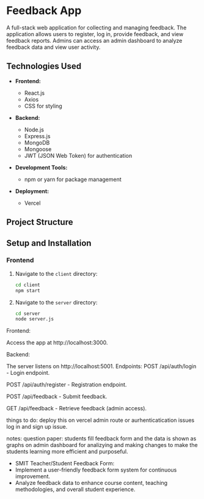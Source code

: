 # Feedback App

A full-stack web application for collecting and managing feedback. The application allows users to register, log in, provide feedback, and view feedback reports. Admins can access an admin dashboard to analyze feedback data and view user activity.

## Technologies Used

- **Frontend:**
  - React.js
  - Axios
  - CSS for styling

- **Backend:**
  - Node.js
  - Express.js
  - MongoDB
  - Mongoose
  - JWT (JSON Web Token) for authentication

- **Development Tools:**
  - npm or yarn for package management
    

- **Deployment:**
  - Vercel 

## Project Structure


## Setup and Installation

### Frontend

1. Navigate to the `client` directory:
   ```bash
   cd client
   npm start


1. Navigate to the `server` directory:
   ```bash
   cd server
   node server.js
Frontend:

Access the app at http://localhost:3000.

Backend:

The server listens on http://localhost:5001.
Endpoints:
POST /api/auth/login - Login endpoint.

POST /api/auth/register - Registration endpoint.

POST /api/feedback - Submit feedback.

GET /api/feedback - Retrieve feedback (admin access).

things to do:
deploy this on vercel 
admin route or aurhenticatication issues
log in and sign up issue.

notes: question paper:
students fill feedback form and the data is shown as graphs on admin dashboard for analizying and making changes to make the students learning more efficient and purposeful.
- SMIT Teacher/Student Feedback Form:
 - Implement a user-friendly feedback form system for continuous improvement.
 - Analyze feedback data to enhance course content, teaching methodologies, and overall student
experience. 
